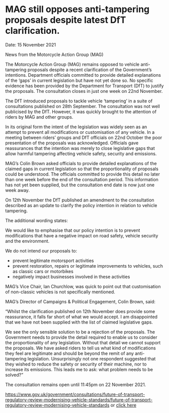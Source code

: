 # MAG still opposes anti-tampering proposals despite latest DfT clarification.

Date: 15 November 2021

News from the Motorcycle Action Group (MAG)

The Motorcycle Action Group (MAG) remains opposed to vehicle
anti-tampering proposals despite a recent clarification of the
Government’s intentions.  Department officials committed to provide
detailed explanations of the ‘gaps’ in current legislation but have not
yet done so.  No specific evidence has been provided by the Department
for Transport (DfT) to justify the proposals.  The consultation closes
in just one week on 22nd November.

The DfT introduced proposals to tackle vehicle ‘tampering’ in a suite of
consultations published on 28th September.  The consultation was not
well publicised by the DfT.  However, it was quickly brought to the
attention of riders by MAG and other groups.

In its original form the intent of the legislation was widely seen as an
attempt to prevent all modifications or customisation of any vehicle.
In a meeting between riders’ groups and DfT officials on 22nd October
the poor presentation of the proposals was acknowledged.  Officials gave
reassurances that the intention was merely to close legislative gaps
that allow harmful tampering affecting vehicle safety, security and
emissions.

MAG’s Colin Brown asked officials to provide detailed explanations of
the claimed gaps in current legislation so that the proportionality of
proposals could be understood.  The officials committed to provide this
detail no later than one week before the end of the consultation period.
  This information has not yet been supplied, but the consultation end
date is now just one week away.

On 12th November the DfT published an amendment to the consultation
described as an update to clarify the policy intention in relation to
vehicle tampering.

The additional wording states:

We would like to emphasise that our policy intention is to prevent
modifications that have a negative impact on road safety, vehicle
security and the environment.

We do not intend our proposals to:

- prevent legitimate motorsport activities
- prevent restoration, repairs or legitimate improvements to vehicles, such as classic cars or motorbikes
- negatively impact businesses involved in these activities

MAG’s Vice Chair, Ian Churchlow, was quick to point out that
customisation of non-classic vehicles is not specifically mentioned.

MAG’s Director of Campaigns & Political Engagement, Colin Brown, said:

“Whilst the clarification published on 12th November does provide some
reassurance, it falls far short of what we would accept.  I am
disappointed that we have not been supplied with the list of claimed
legislative gaps.

We see the only sensible solution to be a rejection of the proposals.
The Government needs to provide the detail required to enable us to
consider the proportionality of any legislation.  Without that detail we
cannot support the proposals. We have asked riders to tell us what kind
of modifications they feel are legitimate and should be beyond the remit
of any anti-tampering legislation.  Unsurprisingly not one respondent
suggested that they wished to reduce the safety or security of their
machine, nor to increase its emissions. This leads me to ask: what
problem needs to be solved?”

The consultation remains open until 11:45pm on 22 November 2021.

https://www.gov.uk/government/consultations/future-of-transport-regulatory-review-modernising-vehicle-standards/future-of-transport-regulatory-review-modernising-vehicle-standards or [click here](https://www.gov.uk/government/consultations/future-of-transport-regulatory-review-modernising-vehicle-standards/future-of-transport-regulatory-review-modernising-vehicle-standards)
